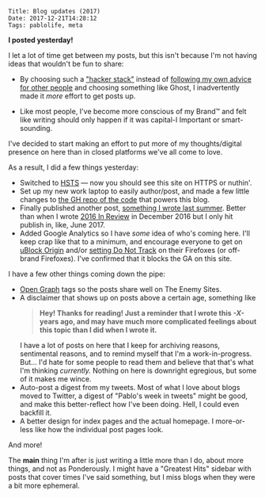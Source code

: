     Title: Blog updates (2017)
    Date: 2017-12-21T14:28:12
    Tags: pablolife, meta

**I posted yesterday!**

I let a lot of time get between my posts, but this isn't because I'm not
having ideas that wouldn't be fun to share:

- By choosing such a ["hacker stack"][1] instead of [following my own advice for
  other people][2] and choosing something like Ghost, I inadvertently made it
  _more_ effort to get posts up.

- Like most people, I've become more conscious of my Brand™ and felt like
  writing should only happen if it was capital-I Important or smart-sounding.

I've decided to start making an effort to put more of my thoughts/digital
presence on here than in closed platforms we've all come to love.

As a result, I did a few things yesterday:

- Switched to [HSTS][3] — now you should see this site on HTTPS or nuthin'.
- Set up my new work laptop to easily author/post, and made a few little changes
  to [the GH repo of the code][4] that powers this blog.
- Finally published another post, [something I wrote last summer][5]. Better
  than when I wrote [2016 In Review][6] in December 2016 but I only hit publish
  in, like, June 2017.
- Added Google Analytics so I have _some_ idea of who's coming here. I'll keep
  crap like that to a minimum, and encourage everyone to get on [uBlock
  Origin][8] and/or [setting Do Not Track][9] on their Firefoxes (or off-brand
  Firefoxes). I've confirmed that it blocks the GA on this site.

I have a few other things coming down the pipe:

- [Open Graph][7] tags so the posts share well on The Enemy Sites.
- A disclaimer that shows up on posts above a certain age, something like<br
  /><blockquote><strong>Hey! Thanks for reading! Just a reminder that I wrote this <em>-X-</em> years ago, and 
may have much more complicated feelings about this topic than I did when I
wrote it.</strong></blockquote>I have a lot of posts on here that I keep for
archiving reasons, sentimental reasons, and to remind myself that I'm a
work-in-progress. But… I'd hate for some people to read them and believe that
that's what I'm thinking _currently._ Nothing on here is downright egregious,
but some of it makes me wince.
- Auto-post a digest from my tweets. Most of what I love about blogs moved to
  Twitter, a digest of "Pablo's week in tweets" might be good, and make this
  better-reflect how I've been doing. Hell, I could even backfill it.
- A better design for index pages and the actual homepage. I more-or-less like
  how the individual post pages look.

And more!

The **main** thing I'm after is just writing a little more than I do, about more
things, and not as Ponderously. I might have a "Greatest Hits" sidebar with
posts that cover times I've said something, but I miss blogs when they were a
bit more ephemeral.

   [1]: https://morepablo.com/About-Site.html
   [2]: https://morepablo.com/2013/11/blogging-solutions.html
   [3]: https://en.wikipedia.org/wiki/HTTP_Strict_Transport_Security
   [4]: https://github.com/pablo-meier/Pablog
   [5]: https://morepablo.com/2017/12/company-culture.html
   [6]: https://morepablo.com/2017/06/year-in-review.html
   [7]: http://ogp.me
   [8]: https://www.ublock.org/
   [9]: https://support.mozilla.org/en-US/kb/how-do-i-turn-do-not-track-feature
